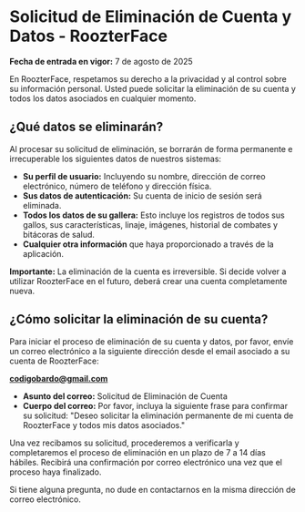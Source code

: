 # Solicitud de Eliminación de Cuenta y Datos - RoozterFace

**Fecha de entrada en vigor:** 7 de agosto de 2025

En RoozterFace, respetamos su derecho a la privacidad y al control sobre su información personal. Usted puede solicitar la eliminación de su cuenta y todos los datos asociados en cualquier momento.

## ¿Qué datos se eliminarán?

Al procesar su solicitud de eliminación, se borrarán de forma permanente e irrecuperable los siguientes datos de nuestros sistemas:

*   **Su perfil de usuario:** Incluyendo su nombre, dirección de correo electrónico, número de teléfono y dirección física.
*   **Sus datos de autenticación:** Su cuenta de inicio de sesión será eliminada.
*   **Todos los datos de su gallera:** Esto incluye los registros de todos sus gallos, sus características, linaje, imágenes, historial de combates y bitácoras de salud.
*   **Cualquier otra información** que haya proporcionado a través de la aplicación.

**Importante:** La eliminación de la cuenta es irreversible. Si decide volver a utilizar RoozterFace en el futuro, deberá crear una cuenta completamente nueva.

## ¿Cómo solicitar la eliminación de su cuenta?

Para iniciar el proceso de eliminación de su cuenta y datos, por favor, envíe un correo electrónico a la siguiente dirección desde el email asociado a su cuenta de RoozterFace:

**codigobardo@gmail.com**

*   **Asunto del correo:** Solicitud de Eliminación de Cuenta
*   **Cuerpo del correo:** Por favor, incluya la siguiente frase para confirmar su solicitud: "Deseo solicitar la eliminación permanente de mi cuenta de RoozterFace y todos mis datos asociados."

Una vez recibamos su solicitud, procederemos a verificarla y completaremos el proceso de eliminación en un plazo de 7 a 14 días hábiles. Recibirá una confirmación por correo electrónico una vez que el proceso haya finalizado.

Si tiene alguna pregunta, no dude en contactarnos en la misma dirección de correo electrónico.
